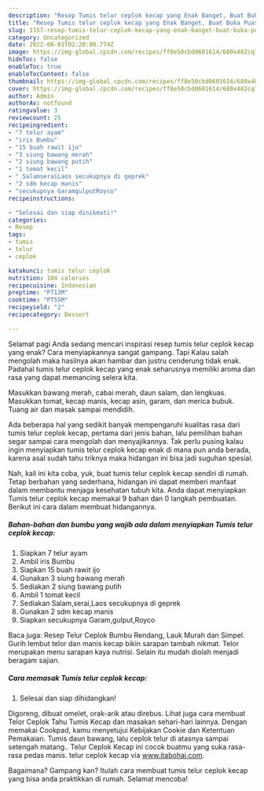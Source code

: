 ```yaml
---
description: "Resep Tumis telur ceplok kecap yang Enak Banget, Buat Buka Puasa Bisa Manjain Lidah"
title: "Resep Tumis telur ceplok kecap yang Enak Banget, Buat Buka Puasa Bisa Manjain Lidah"
slug: 1157-resep-tumis-telur-ceplok-kecap-yang-enak-banget-buat-buka-puasa-bisa-manjain-lidah
category: Uncategorized
date: 2022-06-01T02:20:00.774Z
image: https://img-global.cpcdn.com/recipes/ff8e50cbd0601614/680x482cq70/tumis-telur-ceplok-kecap-foto-resep-utama.jpg
hideToc: false
enableToc: true
enableTocContent: false
thumbnail: https://img-global.cpcdn.com/recipes/ff8e50cbd0601614/680x482cq70/tumis-telur-ceplok-kecap-foto-resep-utama.jpg
cover: https://img-global.cpcdn.com/recipes/ff8e50cbd0601614/680x482cq70/tumis-telur-ceplok-kecap-foto-resep-utama.jpg
author: Admin
authorAv: notfound
ratingvalue: 3
reviewcount: 25
recipeingredient:
- "7 telur ayam"
- "iris Bumbu"
- "15 buah rawit ijo"
- "3 siung bawang merah"
- "2 siung bawang putih"
- "1 tomat kecil"
- " SalamseraiLaos secukupnya di geprek"
- "2 sdm kecap manis"
- "secukupnya GaramgulputRoyco"
recipeinstructions:

- "Selesai dan siap dinikmati!"
categories:
- Resep
tags:
- tumis
- telur
- ceplok

katakunci: tumis telur ceplok 
nutrition: 104 calories
recipecuisine: Indonesian
preptime: "PT13M"
cooktime: "PT55M"
recipeyield: "2"
recipecategory: Dessert

---
```



Selamat pagi Anda sedang mencari inspirasi resep tumis telur ceplok kecap yang enak? Cara menyiapkannya sangat gampang. Tapi Kalau salah mengolah maka hasilnya akan hambar dan justru cenderung tidak enak. Padahal tumis telur ceplok kecap yang enak seharusnya memiliki aroma dan rasa yang dapat memancing selera kita.


Masukkan bawang merah, cabai merah, daun salam, dan lengkuas. Masukkan tomat, kecap manis, kecap asin, garam, dan merica bubuk. Tuang air dan masak sampai mendidih.

Ada beberapa hal yang sedikit banyak mempengaruhi kualitas rasa dari tumis telur ceplok kecap, pertama dari jenis bahan, lalu pemilihan bahan segar sampai cara mengolah dan menyajikannya. Tak perlu pusing kalau ingin menyiapkan tumis telur ceplok kecap enak di mana pun anda berada, karena asal sudah tahu triknya maka hidangan ini bisa jadi suguhan spesial.


Nah, kali ini kita coba, yuk, buat tumis telur ceplok kecap sendiri di rumah. Tetap berbahan yang sederhana, hidangan ini dapat memberi manfaat dalam membantu menjaga kesehatan tubuh kita. Anda dapat menyiapkan Tumis telur ceplok kecap memakai 9 bahan dan 0 langkah pembuatan. Berikut ini cara dalam membuat hidangannya.

<!--inarticleads1-->

##### Bahan-bahan dan bumbu yang wajib ada dalam menyiapkan Tumis telur ceplok kecap:

1. Siapkan 7 telur ayam
1. Ambil iris Bumbu
1. Siapkan 15 buah rawit ijo
1. Gunakan 3 siung bawang merah
1. Sediakan 2 siung bawang putih
1. Ambil 1 tomat kecil
1. Sediakan  Salam,serai,Laos secukupnya di geprek
1. Gunakan 2 sdm kecap manis
1. Siapkan secukupnya Garam,gulput,Royco


Baca juga: Resep Telur Ceplok Bumbu Rendang, Lauk Murah dan Simpel. Gurih lembut telor dan manis kecap bikin sarapan tambah nikmat. Telor merupakan menu sarapan kaya nutrisi. Selain itu mudah diolah menjadi beragam sajian. 

<!--inarticleads2-->

##### Cara memasak Tumis telur ceplok kecap:


1. Selesai dan siap dihidangkan!

Digoreng, dibuat omelet, orak-arik atau direbus. Lihat juga cara membuat Telor Ceplok Tahu Tumis Kecap dan masakan sehari-hari lainnya. Dengan memakai Cookpad, kamu menyetujui Kebijakan Cookie dan Ketentuan Pemakaian. Tumis daun bawang, lalu ceplok telur di atasnya sampai setengah matang.. Telur Ceplok Kecap ini cocok buatmu yang suka rasa-rasa pedas manis. telur ceplok kecap via www.itabohai.com. 

Bagaimana? Gampang kan? Itulah cara membuat tumis telur ceplok kecap yang bisa anda praktikkan di rumah. Selamat mencoba!
